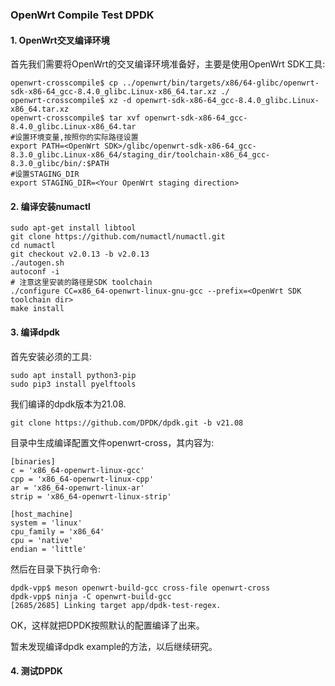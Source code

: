 ### OpenWrt Compile Test DPDK



#### 1. OpenWrt交叉编译环境

首先我们需要将OpenWrt的交叉编译环境准备好，主要是使用OpenWrt SDK工具:

```
openwrt-crosscompile$ cp ../openwrt/bin/targets/x86/64-glibc/openwrt-sdk-x86-64_gcc-8.4.0_glibc.Linux-x86_64.tar.xz ./
openwrt-crosscompile$ xz -d openwrt-sdk-x86-64_gcc-8.4.0_glibc.Linux-x86_64.tar.xz
openwrt-crosscompile$ tar xvf openwrt-sdk-x86-64_gcc-8.4.0_glibc.Linux-x86_64.tar
#设置环境变量,按照你的实际路径设置
export PATH=<OpenWrt SDK>/glibc/openwrt-sdk-x86-64_gcc-8.3.0_glibc.Linux-x86_64/staging_dir/toolchain-x86_64_gcc-8.3.0_glibc/bin/:$PATH
#设置STAGING_DIR
export STAGING_DIR=<Your OpenWrt staging direction>
```



#### 2. 编译安装numactl

```
sudo apt-get install libtool
git clone https://github.com/numactl/numactl.git
cd numactl
git checkout v2.0.13 -b v2.0.13
./autogen.sh
autoconf -i
# 注意这里安装的路径是SDK toolchain
./configure CC=x86_64-openwrt-linux-gnu-gcc --prefix=<OpenWrt SDK toolchain dir>
make install
```

#### 3. 编译dpdk

首先安装必须的工具:

```
sudo apt install python3-pip
sudo pip3 install pyelftools
```

我们编译的dpdk版本为21.08.

```
git clone https://github.com/DPDK/dpdk.git -b v21.08
```

目录中生成编译配置文件openwrt-cross，其内容为:

```
[binaries]
c = 'x86_64-openwrt-linux-gcc'
cpp = 'x86_64-openwrt-linux-cpp'
ar = 'x86_64-openwrt-linux-ar'
strip = 'x86_64-openwrt-linux-strip'

[host_machine]
system = 'linux'
cpu_family = 'x86_64'
cpu = 'native'
endian = 'little'
```

然后在目录下执行命令:

```
dpdk-vpp$ meson openwrt-build-gcc cross-file openwrt-cross
dpdk-vpp$ ninja -C openwrt-build-gcc
[2685/2685] Linking target app/dpdk-test-regex.
```

OK，这样就把DPDK按照默认的配置编译了出来。

暂未发现编译dpdk example的方法，以后继续研究。



#### 4. 测试DPDK

